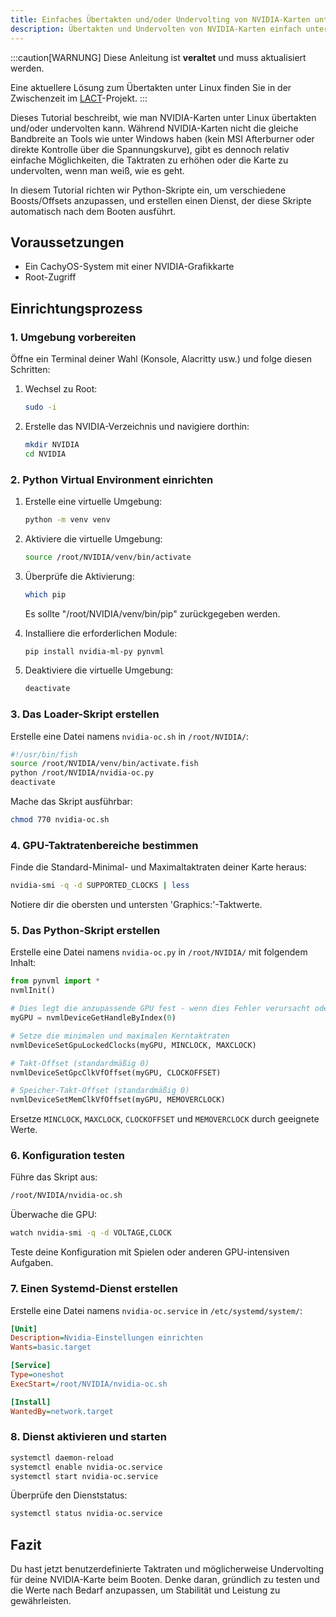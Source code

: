```yaml
---
title: Einfaches Übertakten und/oder Undervolting von NVIDIA-Karten unter CachyOS
description: Übertakten und Undervolten von NVIDIA-Karten einfach unter Wayland
---
```


:::caution[WARNUNG]
Diese Anleitung ist **veraltet** und muss aktualisiert werden.

Eine aktuellere Lösung zum Übertakten unter Linux finden Sie in der Zwischenzeit im [LACT](https://github.com/ilya-zlobintsev/LACT)-Projekt.
:::

Dieses Tutorial beschreibt, wie man NVIDIA-Karten unter Linux übertakten und/oder undervolten kann. Während NVIDIA-Karten nicht die gleiche Bandbreite an Tools wie unter Windows haben (kein MSI Afterburner oder direkte Kontrolle über die Spannungskurve), gibt es dennoch relativ einfache Möglichkeiten, die Taktraten zu erhöhen oder die Karte zu undervolten, wenn man weiß, wie es geht.

In diesem Tutorial richten wir Python-Skripte ein, um verschiedene Boosts/Offsets anzupassen, und erstellen einen Dienst, der diese Skripte automatisch nach dem Booten ausführt.

## Voraussetzungen

- Ein CachyOS-System mit einer NVIDIA-Grafikkarte
- Root-Zugriff

## Einrichtungsprozess

### 1. Umgebung vorbereiten

Öffne ein Terminal deiner Wahl (Konsole, Alacritty usw.) und folge diesen Schritten:

1. Wechsel zu Root:
   ```sh
   sudo -i
   ```

2. Erstelle das NVIDIA-Verzeichnis und navigiere dorthin:
   ```sh
   mkdir NVIDIA
   cd NVIDIA
   ```

### 2. Python Virtual Environment einrichten

1. Erstelle eine virtuelle Umgebung:
   ```sh
   python -m venv venv
   ```

2. Aktiviere die virtuelle Umgebung:
   ```sh
   source /root/NVIDIA/venv/bin/activate
   ```

3. Überprüfe die Aktivierung:
   ```sh
   which pip
   ```
   Es sollte "/root/NVIDIA/venv/bin/pip" zurückgegeben werden.

4. Installiere die erforderlichen Module:
   ```sh
   pip install nvidia-ml-py pynvml
   ```

5. Deaktiviere die virtuelle Umgebung:
   ```sh
   deactivate
   ```

### 3. Das Loader-Skript erstellen

Erstelle eine Datei namens `nvidia-oc.sh` in `/root/NVIDIA/`:

```bash
#!/usr/bin/fish
source /root/NVIDIA/venv/bin/activate.fish
python /root/NVIDIA/nvidia-oc.py
deactivate
```

Mache das Skript ausführbar:
```sh
chmod 770 nvidia-oc.sh
```

### 4. GPU-Taktratenbereiche bestimmen

Finde die Standard-Minimal- und Maximaltaktraten deiner Karte heraus:

```sh
nvidia-smi -q -d SUPPORTED_CLOCKS | less
```

Notiere dir die obersten und untersten 'Graphics:'-Taktwerte.

### 5. Das Python-Skript erstellen

Erstelle eine Datei namens `nvidia-oc.py` in `/root/NVIDIA/` mit folgendem Inhalt:

```python
from pynvml import *
nvmlInit()

# Dies legt die anzupassende GPU fest - wenn dies Fehler verursacht oder du mehrere GPUs hast, setze den Wert auf 1 oder probiere andere Werte aus.
myGPU = nvmlDeviceGetHandleByIndex(0)

# Setze die minimalen und maximalen Kerntaktraten
nvmlDeviceSetGpuLockedClocks(myGPU, MINCLOCK, MAXCLOCK)

# Takt-Offset (standardmäßig 0)
nvmlDeviceSetGpcClkVfOffset(myGPU, CLOCKOFFSET)

# Speicher-Takt-Offset (standardmäßig 0)
nvmlDeviceSetMemClkVfOffset(myGPU, MEMOVERCLOCK)
```

Ersetze `MINCLOCK`, `MAXCLOCK`, `CLOCKOFFSET` und `MEMOVERCLOCK` durch geeignete Werte.

### 6. Konfiguration testen

Führe das Skript aus:
```sh
/root/NVIDIA/nvidia-oc.sh
```

Überwache die GPU:
```sh
watch nvidia-smi -q -d VOLTAGE,CLOCK
```

Teste deine Konfiguration mit Spielen oder anderen GPU-intensiven Aufgaben.

### 7. Einen Systemd-Dienst erstellen

Erstelle eine Datei namens `nvidia-oc.service` in `/etc/systemd/system/`:

```ini
[Unit]
Description=Nvidia-Einstellungen einrichten
Wants=basic.target

[Service]
Type=oneshot
ExecStart=/root/NVIDIA/nvidia-oc.sh

[Install]
WantedBy=network.target
```

### 8. Dienst aktivieren und starten

```sh
systemctl daemon-reload
systemctl enable nvidia-oc.service
systemctl start nvidia-oc.service
```

Überprüfe den Dienststatus:
```sh
systemctl status nvidia-oc.service
```

## Fazit

Du hast jetzt benutzerdefinierte Taktraten und möglicherweise Undervolting für deine NVIDIA-Karte beim Booten. Denke daran, gründlich zu testen und die Werte nach Bedarf anzupassen, um Stabilität und Leistung zu gewährleisten.
